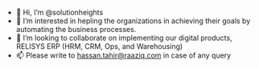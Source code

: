 - 👋 Hi, I’m @solutionheights
- 👀 I’m interested in hepling the organizations in achieving their goals by automating the business processes. 
- 💞️ I’m looking to collaborate on implementing our digital products, RELISYS ERP (HRM, CRM, Ops, and Warehousing) 
- 📫 Please write to hassan.tahir@raaziq.com in case of any query 

<!---
solutionheights/solutionheights is a ✨ special ✨ repository because its `README.md` (this file) appears on your GitHub profile.
You can click the Preview link to take a look at your changes.
--->
